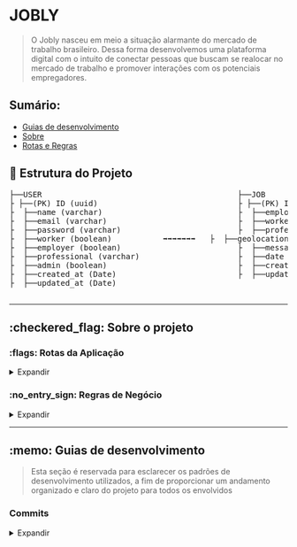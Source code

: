 # JOBLY

> O Jobly nasceu em meio a situação alarmante do mercado de trabalho brasileiro. Dessa forma desenvolvemos uma plataforma digital com o intuito de conectar pessoas que buscam se realocar no mercado de trabalho e promover interações com os potenciais empregadores.


## Sumário:
- [Guias de desenvolvimento](#guide)
- [Sobre](#about)
- [Rotas e Regras](#routesandrules)


## :file_folder: Estrutura do Projeto
<pre>
├──USER                                          ├──JOB
├ ├──(PK) ID (uuid)                              ├ ├──(PK) ID (uuid)
├  ├──name (varchar)                             ├  ├──employer (varchar)
├  ├──email (varchar)                            ├  ├──worker (varchar)
├  ├──password (varchar)                         ├  ├──professional (varchar)
├  ├──worker (boolean)           ➡➡➡➡➡➡➡   ├  ├──geolocation (varchar)
├  ├──employer (boolean)                         ├  ├──message (varchar)
├  ├──professional (varchar)                     ├  ├──date (Date)
├  ├──admin (boolean)                            ├  ├──created_at (Date)
├  ├──created_at (Date)                          ├  ├──updated_at (Date)
├  ├──updated_at (Date)                          

</pre>
<hr>
<h2>:checkered_flag: Sobre o projeto </h2> <a name="about"></a>

<h3>:flags: Rotas da Aplicação </h3> <a name="routesandrules"></a>

<details>
<summary>Expandir</summary>

### JOBLY

#### Rotas de Login e Create User

##### POST
- /users: Criação de usuário
- /login: Autenticação de usuário

#### Rotas de Listagem

##### GET
- /users/: Busca todos os usuários
- /jobs/: Filtra e lista as propostas de emprego que se enquadram a profissão do usuário

#### Rotas de Propostas de Emprego

##### POST
- /jobs: Criação de uma nova proposta
- /jobs/acceptjobs: Aceitar uma vaga de emprego 

</details>


<h3>:no_entry_sign: Regras de Negócio </h3> <a name="routesandrules"></a>

<details>
<summary>Expandir</summary>

### JOBLY

- Cadastro de usuário
- [x] Não é permitido cadastrar mais de um usuário com o mesmo e-mail 
- [x] Não é permitido cadastrar usuário sem e-mail 

- Cadastro de Tag
- [x] Não é permitido cadastrar mais de uma tag com o mesmo nome
- [x] Não é permitido cadastrar tag sem nome
- [x] Não é permitido cadastrar por usuários que não sejam administradores

- Cadastro de propostas de emprego
- [x] O usuário precisa estar autenticado na aplicação
- [x] O usuário precisa ser um empregador 

- Aceitar uma proposta de emprego
- [x] O usuário precisa estar autenticado na aplicação
- [x] O usuário precisa ser um empregado

</details>

<hr>
<h2>:memo: Guias de desenvolvimento </h2> <a name="about"></a>

> Esta seção é reservada para esclarecer os padrões de desenvolvimento utilizados, a fim de proporcionar um andamento organizado e claro do projeto para todos os envolvidos

<h3> Commits </h3> <a name="guide"></a>

<details>
<summary>Expandir</summary>

#### Use comandos que possam te ajudar

```
$ git commit -m "O titulo" -m "sua descrição"
```

1. No título ou primeira linha escreve-se o comando para o commit no modo Imperativo.

```
$ git commit -m "Adiciona instruções de commit messages" -m "sua descrição"
```

2. Em detalhes ou na terceira linha, resumem-se os detalhes com as seguintes perguntas: O que foi feito? Por quê foi feito?

Usando uma escrita simplificada e objetiva o resultado será:

```
$ git commit -m "Adiciona instruções de commit messages" -m "Descrição Detalhada do Commit, onde você pode detalhar o que foi modificado em seu código e o porque foi modificado"
```
#### Informação nas commit messages:

- Descreva o porque da mudança estar sendo feita.
- Como ele aborda o problema?
- Não presuma que o revisor entende qual era o problema original.
- Descreva quais quer limitações no código atual.

#### Separar os commits em tipos:

- Feature _ Quando é desenvolvimento de uma nova funcionalidade.
- Fix _ Quando se trata de uma correção de bug.
- Docs _ Quando se trata somente de uma alteração na documentação, como uma atualização no README.
- Style _ Quando mudo somente folhas de estilo.
- Refactor _ Quando refatoro completamente um trecho de código.
- Test _ Quando o foram escritos ou corrigidos somente testes.

</details>
